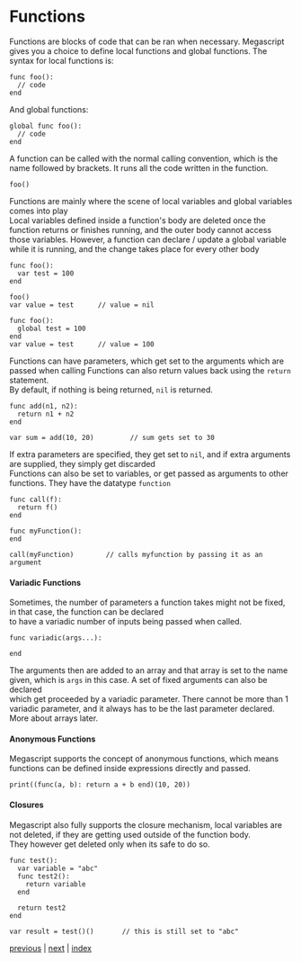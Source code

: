 <h1>Functions</h1>

Functions are blocks of code that can be ran when necessary. 
Megascript gives you a choice to define local functions and global functions.
The syntax for local functions is:
```
func foo():
  // code
end
```
And global functions:
```
global func foo():
  // code
end
```
A function can be called with the normal calling convention, which is the name followed by brackets. It runs all the code written in the function.
```
foo()
```
Functions are mainly where the scene of local variables and global variables comes into play<br>
Local variables defined inside a function's body are deleted once the function returns or finishes running, and the outer body cannot access those variables.
However, a function can declare / update a global variable while it is running, and the change takes place for every other body
```
func foo():
  var test = 100
end 

foo()
var value = test      // value = nil
```
```
func foo():
  global test = 100
end
var value = test      // value = 100
```
Functions can have parameters, which get set to the arguments which are passed when calling
Functions can also return values back using the `return` statement.<br>
By default, if nothing is being returned, `nil` is returned.
```
func add(n1, n2):
  return n1 + n2
end

var sum = add(10, 20)         // sum gets set to 30
```
If extra parameters are specified, they get set to `nil`, and if extra arguments are supplied, they simply get discarded<br>
Functions can also be set to variables, or get passed as arguments to other functions. They have the datatype `function`
```
func call(f):
  return f()
end 

func myFunction():
end 

call(myFunction)        // calls myfunction by passing it as an argument
```
<h4>Variadic Functions</h4>

Sometimes, the number of parameters a function takes might not be fixed, in that case, the function can be declared<br>
to have a variadic number of inputs being passed when called.
```
func variadic(args...):

end
```
The arguments then are added to an array and that array is set to the name given, which is `args` in this case. A set of fixed arguments can also be declared <br>
which get proceeded by a variadic parameter. There cannot be more than 1 variadic parameter, and it always has to be the last parameter declared.<br>
More about arrays later.

<h4>Anonymous Functions</h4>

Megascript supports the concept of anonymous functions, which means functions can be defined inside expressions directly and passed.
```
print((func(a, b): return a + b end)(10, 20))
```

<h4>Closures</h4>

Megascript also fully supports the closure mechanism, local variables are not deleted, if they are getting used outside of the function body.<br>
They however get deleted only when its safe to do so.
```
func test():
  var variable = "abc"
  func test2():
    return variable
  end
  
  return test2
end

var result = test()()       // this is still set to "abc"
```

[previous](/docs/variables.md) | [next](/docs/arrays.md) | [index](/docs/documentation.md)
